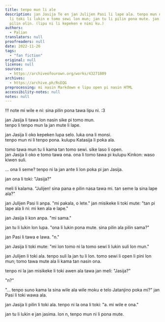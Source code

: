 ```yaml
---
title: tenpo mun li ale
description: jan Jasija Te en jan Julijen Pasi li lape ala. tenpo mun ni la jan tu
  li toki li lukin e tomo sewi lon mun; jan tu li pilin pona mute. jan Julijen li
  pilin olin. (lipu ni li kepeken e nimi ku.)
authors:
  - Palian
translators: null
proofreaders: null
date: 2022-11-26
tags:
  - "fan fiction"
original: null
license: null
sources:
  - https://archiveofourown.org/works/43271809
archives:
  - https://archive.ph/RsEQG
preprocessing: mi nasin Markdown e lipu open pi nasin HTML
accessibility-notes: null
notes: null
---
```


!!! note
mi wile e ni: sina pilin pona tawa lipu ni. :3

jan Jasija li tawa lon nasin sike pi tomo mun.  
tenpo li tenpo mun la jan mute li lape.

jan Jasija li oko kepeken lupa selo. luka ona li monsi.  
tenpo mun ni li tenpo pona. kulupu Katasija li poka ala.

tomo tawa mun tu li kama tan tomo sewi. sike laso li open.  
jan Jasija li oko e tomo tawa ona. ona li tomo tawa pi kulupu Kinkon: waso kiwen suli.

... ona li seme? tenpo ni la jan ante li lon poka pi jan Jasija.

jan ona li toki: "Jasija?"

meli li kalama. "Julijen! sina pana e pilin nasa tawa mi. tan seme la sina lape ala?"

jan Julijen Pasi li anpa. "mi pakala, o lete." jan misikeke li toki mute: "tan pi lape ala li ni: mi ken ala e lape."

jan Jasija li kon anpa. "mi sama."

jan tu li lukin lon lupa. "ona li lukin pona mute. sina pilin ala pilin sama?"

jan Pasi li tawa e lawa. "n."

jan Jasija li toki mute: "mi lon tomo ni la tomo sewi li lukin suli lon mun."

jan Julijen li toki ala. tenpo suli la jan tu li lon. tomo sewi li open li pini lon mun; tomo tawa mute ala li kama tan nasin ona.

tenpo ni la jan misikeke li toki awen ala tawa jan meli: "Jasija?"

"n?"

"... tenpo suno kama la sina wile ala wile moku e telo Jatanjino poka mi?" jan Pasi li toki wawa ala.

jan Jasija li pilin li toki ala. tenpo ni la ona li toki: "a. mi wile e ona."

jan tu li lukin e jan jasima. lon n, tenpo mun ni li pona mute.
